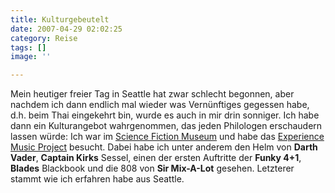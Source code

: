 ```yaml
---
title: Kulturgebeutelt
date: 2007-04-29 02:02:25
category: Reise
tags: []
image: ''

---
```


Mein heutiger freier Tag in Seattle hat zwar schlecht begonnen, aber nachdem ich dann endlich mal wieder was Vernünftiges gegessen habe, d.h. beim Thai eingekehrt bin, wurde es auch in mir drin sonniger. Ich habe dann ein Kulturangebot wahrgenommen, das jeden Philologen erschaudern lassen würde: Ich war im [Science Fiction Museum](http://www.sfhomeworld.org/) und habe das [Experience Music Project](http://www.emplive.org/) besucht. Dabei habe ich unter anderem den Helm von **Darth Vader**, **Captain Kirks** Sessel, einen der ersten Auftritte der **Funky 4+1**, **Blades** Blackbook und die 808 von **Sir Mix-A-Lot** gesehen. Letzterer stammt wie ich erfahren habe aus Seattle.
